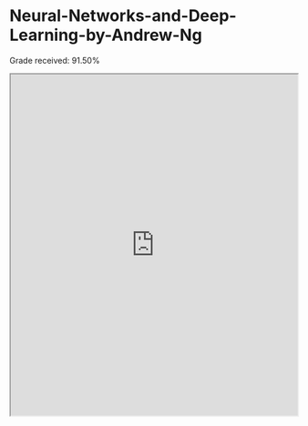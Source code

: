 # Neural-Networks-and-Deep-Learning-by-Andrew-Ng
Grade received: 91.50%
<iframe src="https://mozilla.github.io/pdf.js/web/viewer.html?file=https://github.com/username/repository/raw/branch/filename.pdf" width="100%" height="600px">
</iframe>

